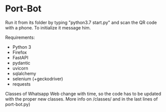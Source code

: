 # Port-Bot

Run it from its folder by typing "python3.7 start.py" and scan the QR code with a phone. To initialize it message him.

Requirements:
 - Python 3
 - Firefox
 - FastAPI
 - pydantic
 - uvicorn
 - sqlalchemy
 - selenium (+geckodriver)
 - requests


Classes of Whatsapp Web change with time, so the code has to be updated with the proper new classes. More info on /classes/ and in the last lines of port-bot.py)
